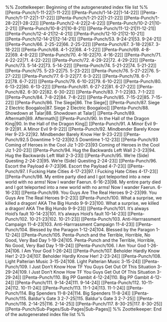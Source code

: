 %% Zoottelkeeper: Beginning of the autogenerated index file list  %%
 [[Penta-Punch/1-11-22|1-11-22]]
 [[Penta-Punch/1-14-22|1-14-22]]
 [[Penta-Punch/1-17-22|1-17-22]]
 [[Penta-Punch/1-21-22|1-21-22]]
 [[Penta-Punch/1-28-22|1-28-22]]
 [[Penta-Punch/2-4-22|2-4-22]]
 [[Penta-Punch/10-2-21|10-2-21]]
 [[Penta-Punch/10-8-21|10-8-21]]
 [[Penta-Punch/11-12-21|11-12-21]]
 [[Penta-Punch/12-4-21|12-4-21]]
 [[Penta-Punch/12-10-21|12-10-21]]
 [[Penta-Punch/12-14-21|12-14-21]]
 [[Penta-Punch/53. 9-24-21|53. 9-24-21]]
 [[Penta-Punch/66. 2-25-22|66. 2-25-22]]
 [[Penta-Punch/67. 3-18-22|67. 3-18-22]]
 [[Penta-Punch/68. 4-1-22|68. 4-1-22]]
 [[Penta-Punch/69. 4-8-22|69. 4-8-22]]
 [[Penta-Punch/70. 4-16-22|70. 4-16-22]]
 [[Penta-Punch/71. 4-22-22|71. 4-22-22]]
 [[Penta-Punch/72. 4-29-22|72. 4-29-22]]
 [[Penta-Punch/73. 5-14-22|73. 5-14-22]]
 [[Penta-Punch/74. 5-21-22|74. 5-21-22]]
 [[Penta-Punch/75. 5-23-22|75. 5-23-22]]
 [[Penta-Punch/76. 5-27-22|76. 5-27-22]]
 [[Penta-Punch/77. 6-3-22|77. 6-3-22]]
 [[Penta-Punch/78. 6-7-22|78. 6-7-22]]
 [[Penta-Punch/79. 6-10-22|79. 6-10-22]]
 [[Penta-Punch/80. 6-13-22|80. 6-13-22]]
 [[Penta-Punch/81. 6-27-22|81. 6-27-22]]
 [[Penta-Punch/82. 6-30-22|82. 6-30-22]]
 [[Penta-Punch/83. 7-1-22|83. 7-1-22]]
 [[Penta-Punch/84. 7-8-22|84. 7-8-22]]
 [[Penta-Punch/85. 7-15-22|85. 7-15-22]]
 [[Penta-Punch/86. The Siege|86. The Siege]]
 [[Penta-Punch/87. Siege 2 Electric Boogaloo|87. Siege 2 Electric Boogaloo]]
 [[Penta-Punch/88. Showdown at Talar|88. Showdown at Talar]]
 [[Penta-Punch/89. Aftermath|89. Aftermath]]
 [[Penta-Punch/90. In the Hall of the Dragon King|90. In the Hall of the Dragon King]]
 [[Penta-Punch/91. A Minor Evil 9-9-22|91. A Minor Evil 9-9-22]]
 [[Penta-Punch/92. Mindbender Barely Know Her 9-23-22|92. Mindbender Barely Know Her 9-23-22]]
 [[Penta-Punch/92.5 Downtime 1-12-23|92.5 Downtime 1-12-23]]
 [[Penta-Punch/93 Coming of Heroes in the Cool Jiz 1-20-23|93 Coming of Heroes in the Cool Jiz 1-20-23]]
 [[Penta-Punch/94. Hug the Backwards Left Wall 2-3-23|94. Hug the Backwards Left Wall 2-3-23]]
 [[Penta-Punch/95. We’re (Side) Questing 2-24-23|95. We’re (Side) Questing 2-24-23]]
 [[Penta-Punch/96. Escort the Payload 4-7-23|96. Escort the Payload 4-7-23]]
 [[Penta-Punch/97. I Fucking Hate Cities 4-17-23|97. I Fucking Hate Cities 4-17-23]]
 [[Penta-Punch/98. My entire party died and I got teleported into a new world with no arms! Now I wander Faerun. 6-16-23|98. My entire party died and I got teleported into a new world with no arms! Now I wander Faerun. 6-16-23]]
 [[Penta-Punch/99. You Guys Are The Real Heroes 9-2-23|99. You Guys Are The Real Heroes 9-2-23]]
 [[Penta-Punch/100. What a surprise, we killed a dragon! AKA The Big Hundo 9-9-23|100. What a surprise, we killed a dragon! AKA The Big Hundo 9-9-23]]
 [[Penta-Punch/101. It’s always Hoid’s fault 10-14-23|101. It’s always Hoid’s fault 10-14-23]]
 [[Penta-Punch/102. 10-21-23|102. 10-21-23]]
 [[Penta-Punch/103. Anti-Harrrassment Campaign 11-4-23|103. Anti-Harrrassment Campaign 11-4-23]]
 [[Penta-Punch/104. Blessed by the Paragon 1-12-24|104. Blessed by the Paragon 1-12-24]]
 [[Penta-Punch/105. Penta-Punch and the Terrible, Horrible, No Good, Very Bad Day 1-19-24|105. Penta-Punch and the Terrible, Horrible, No Good, Very Bad Day 1-19-24]]
 [[Penta-Punch/106. I Am Your God 1-26-24|106. I Am Your God 1-26-24]]
 [[Penta-Punch/107. Beholder Hardly Know Her! 2-23-24|107. Beholder Hardly Know Her! 2-23-24]]
 [[Penta-Punch/108. Light Palterian Music 3-15-24|108. Light Palterian Music 3-15-24]]
 [[Penta-Punch/109. I Just Don’t Know How TF You Guys Get Out Of This Situation 3-29-24|109. I Just Don’t Know How TF You Guys Get Out Of This Situation 3-29-24]]
 [[Penta-Punch/110. Big PP Gambit 4-12-24|110. Big PP Gambit 4-12-24]]
 [[Penta-Punch/111. 9-14-24|111. 9-14-24]]
 [[Penta-Punch/112. 10-11-24|112. 10-11-24]]
 [[Penta-Punch/113. 11-1-24|113. 11-1-24]]
 [[Penta-Punch/114. Big Spenders 11-8-24|114. Big Spenders 11-8-24]]
 [[Penta-Punch/115. Baldur's Gate 3 2-7-25|115. Baldur's Gate 3 2-7-25]]
 [[Penta-Punch/116. 2-14-25|116. 2-14-25]]
 [[Penta-Punch/117. 8-30-25|117. 8-30-25]]
 [[Penta-Punch/Sub-Pages/Sub-Pages|Sub-Pages]]
%% Zoottelkeeper: End of the autogenerated index file list  %%
